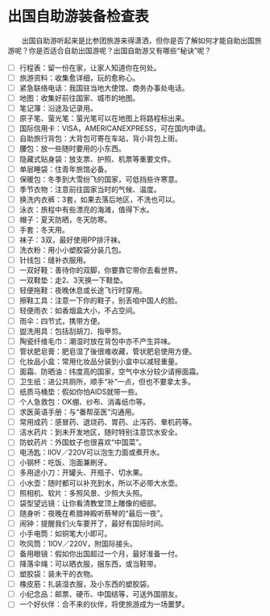 # 出国自助游装备检查表  

&emsp;&emsp;出国自助游听起来是比参团旅游来得潇洒，但你是否了解如何才能自助出国旅游呢？你是否适合自助出国游呢？出国自助游又有哪些“秘诀”呢？  
* [ ] 行程表：留一份在家，让家人知道你在何处。  
* [ ] 旅游资料：收集愈详细，玩的愈称心。  
* [ ] 紧急联络电话：我国驻当地大使馆、商务办事处电话。  
* [ ] 地图：收集好前往国家、城市的地图。  
* [ ] 笔记簿：沿途及记录用。  
* [ ] 原子笔、萤光笔：萤光笔可以在地图上将路程标出来。  
* [ ] 国际信用卡：VlSA，AMERICANEXPRESS，可在国内申请。  
* [ ] 自助旅行背包：大背包可寄在车站，背小背包上街。  
* [ ] 腰包：放一些随时要用的小东西。  
* [ ] 隐藏式贴身袋：放支票、护照、机票等重要文件。  
* [ ] 单层睡袋：住青年旅馆必备。  
* [ ] 保暖包：冬季到大雪纷飞的国家，可低挡些许寒意。  
* [ ] 季节衣物：注意前往国家当时的气候、温度。  
* [ ] 换洗内衣裤：3套，如果去落后地区，不洗也可以。  
* [ ] 泳衣：旅程中有些漂亮的海滩，值得下水。  
* [ ] 帽子：夏天防晒，冬天防寒。  
* [ ] 手套：冬天用。  
* [ ] 袜子：3双，最好使用PP排汗袜。  
* [ ] 洗衣粉：用小小塑胶袋分装几包。  
* [ ] 针线包：缝补衣服用。  
* [ ] 一双好鞋：善待你的双脚，你要靠它带你去看世界。  
* [ ] 一双鞋垫：走2、3天换一下鞋垫。  
* [ ] 轻便拖鞋：夜晚休息或长途飞行时穿用。  
* [ ] 擦鞋工具：注意一下你的鞋子，别丢咱中国人的脸。  
* [ ] 轻便雨衣：如香烟盒大小，不占空间。  
* [ ] 雨伞：四节式，携带方便。  
* [ ] 盥洗用具：包括刮胡刀、指甲剪。  
* [ ] 陶瓷纤维毛巾：潮湿时放在背包中亦不产生异味。  
* [ ] 管状肥皂膏：肥皂湿了後很难收藏，管状肥皂使用方便。  
* [ ] 化妆品小盒：常用化妆品分装到小盒中以减轻重量。  
* [ ] 面霜、防晒油：纬度高的国家，空气中水分较少请擦面霜。  
* [ ] 卫生纸：进公共厕所，顺手“补”一点，但也不要拿太多。  
* [ ] 纸质马桶垫：假如你怕AIDS就带一些。  
* [ ] 个人急救包：OK绷、纱布、消毒纸巾等。  
* [ ] 求医英语手册：与“番帮巫医”沟通用。  
* [ ] 常用成药：感冒药、退烧药、胃药、止泻药、晕机药等。  
* [ ] 洁水药片：到未开发地区，随时特别注意饮水安全。  
* [ ] 防蚊药片：外国蚊子也很喜欢“中国菜”。  
* [ ] 电汤匙：llOV／220V可以泡生力面或煮开水。  
* [ ] 小钢杯：吃饭、泡面兼刷牙。  
* [ ] 多用途小刀：开罐头、开瓶子、切水果。  
* [ ] 小水壶：随时都可以补充到水，所以不必带大水壶。  
* [ ] 照相机、软片：多照风景、少照大头照。  
* [ ] 袋型望远镜：让你看清教堂顶上雕像的细部。  
* [ ] 随身听：夜晚在希腊神殿听蔡琴的“最后一夜”。  
* [ ] 闹钟：提醒我们火车要开了，最好有国际时间。  
* [ ] 小手电筒：如铜笔大小即可。  
* [ ] 吹风筒：1lOV／220V，附国际接头。  
* [ ] 备用眼镜：假如你出国超过一个月，最好准备一付。  
* [ ] 降落伞绳：可以晒衣服，捆东西，或当鞋带。  
* [ ] 塑胶袋：装未干的衣物。  
* [ ] 橡皮筋：扎装湿衣服，及小东西的塑胶袋。  
* [ ] 小纪念品：邮票、硬币、中国结等，可送外国朋友。  
* [ ] 一个好伙伴：合不来的伙伴，将使旅游成为一场噩梦。  